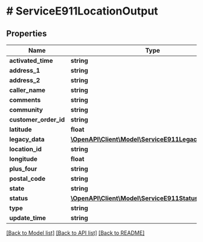 # # ServiceE911LocationOutput

## Properties

Name | Type | Description | Notes
------------ | ------------- | ------------- | -------------
**activated_time** | **string** |  | [optional]
**address_1** | **string** |  | [optional]
**address_2** | **string** |  | [optional]
**caller_name** | **string** |  | [optional]
**comments** | **string** |  | [optional]
**community** | **string** |  | [optional]
**customer_order_id** | **string** |  | [optional]
**latitude** | **float** |  | [optional]
**legacy_data** | [**\OpenAPI\Client\Model\ServiceE911LegacyDataOutput**](ServiceE911LegacyDataOutput.md) |  | [optional]
**location_id** | **string** |  | [optional]
**longitude** | **float** |  | [optional]
**plus_four** | **string** |  | [optional]
**postal_code** | **string** |  | [optional]
**state** | **string** |  | [optional]
**status** | [**\OpenAPI\Client\Model\ServiceE911StatusOutput**](ServiceE911StatusOutput.md) |  | [optional]
**type** | **string** |  | [optional]
**update_time** | **string** |  | [optional]

[[Back to Model list]](../../README.md#models) [[Back to API list]](../../README.md#endpoints) [[Back to README]](../../README.md)

